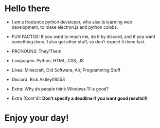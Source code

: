 # Hello there

- I am a freelance python developer, who also is learning web development, to make electron.js and python colabs.

- FUN FACT(S)! If you want to reach me, do it by discord, and if you want something done, I also got other stuff, so don't expect it done fast. 

- PRONOUNS: They/Them

- Languages: Python, HTML, CSS, JS

- Likes: Minecraft, Old Software, Air, Programming Stuff

- Discord: Rick Astley#8553

- Extra: Why do people think Windows 11 is good? 

- Extra (Cont'd): **Don't specify a deadline if you want good results!!!**




# Enjoy your day!
